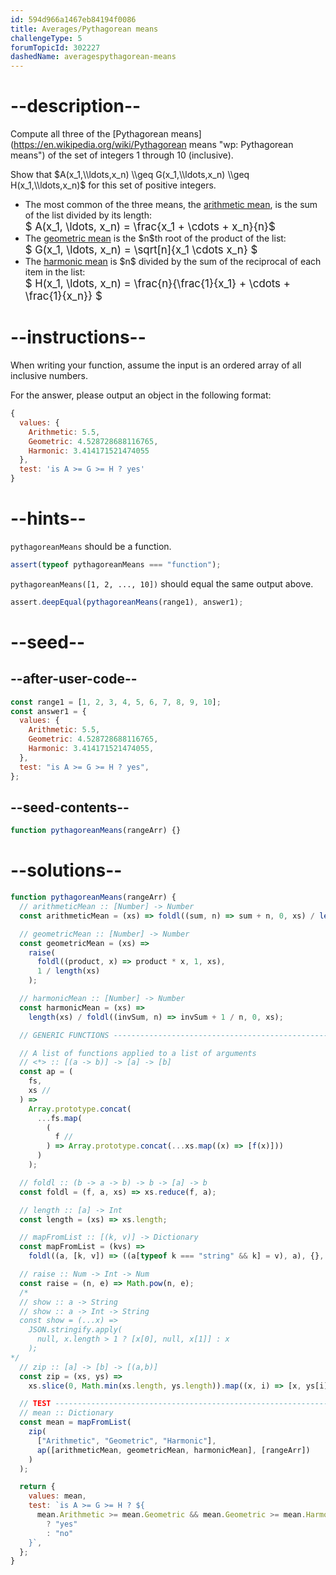 ```yaml
---
id: 594d966a1467eb84194f0086
title: Averages/Pythagorean means
challengeType: 5
forumTopicId: 302227
dashedName: averagespythagorean-means
---
```


# --description--

Compute all three of the [Pythagorean means](https://en.wikipedia.org/wiki/Pythagorean means "wp: Pythagorean means") of the set of integers $1$ through $10$ (inclusive).

Show that $A(x_1,\\ldots,x_n) \\geq G(x_1,\\ldots,x_n) \\geq H(x_1,\\ldots,x_n)$ for this set of positive integers.

<ul>
  <li>The most common of the three means, the <a class='rosetta__link--rosetta' href='https://rosettacode.org/wiki/Averages/Arithmetic mean' title='Averages/Arithmetic mean' target='_blank'>arithmetic mean</a>, is the sum of the list divided by its length:<br>
  <big>$ A(x_1, \ldots, x_n) = \frac{x_1 + \cdots + x_n}{n}$</big></li>
  <li>The <a class='rosetta__link--wiki' href='https://en.wikipedia.org/wiki/Geometric mean' title='wp: Geometric mean' target='_blank'>geometric mean</a> is the $n$th root of the product of the list:<br>
  <big>$ G(x_1, \ldots, x_n) = \sqrt[n]{x_1 \cdots x_n} $</big></li>
  <li>The <a class='rosetta__link--wiki' href='https://en.wikipedia.org/wiki/Harmonic mean' title='wp: Harmonic mean' target='_blank'>harmonic mean</a> is $n$ divided by the sum of the reciprocal of each item in the list:<br>
  <big>$ H(x_1, \ldots, x_n) = \frac{n}{\frac{1}{x_1} + \cdots + \frac{1}{x_n}} $</big></li>
</ul>

# --instructions--

When writing your function, assume the input is an ordered array of all inclusive numbers.

For the answer, please output an object in the following format:

```js
{
  values: {
    Arithmetic: 5.5,
    Geometric: 4.528728688116765,
    Harmonic: 3.414171521474055
  },
  test: 'is A >= G >= H ? yes'
}
```

# --hints--

`pythagoreanMeans` should be a function.

```js
assert(typeof pythagoreanMeans === "function");
```

`pythagoreanMeans([1, 2, ..., 10])` should equal the same output above.

```js
assert.deepEqual(pythagoreanMeans(range1), answer1);
```

# --seed--

## --after-user-code--

```js
const range1 = [1, 2, 3, 4, 5, 6, 7, 8, 9, 10];
const answer1 = {
  values: {
    Arithmetic: 5.5,
    Geometric: 4.528728688116765,
    Harmonic: 3.414171521474055,
  },
  test: "is A >= G >= H ? yes",
};
```

## --seed-contents--

```js
function pythagoreanMeans(rangeArr) {}
```

# --solutions--

```js
function pythagoreanMeans(rangeArr) {
  // arithmeticMean :: [Number] -> Number
  const arithmeticMean = (xs) => foldl((sum, n) => sum + n, 0, xs) / length(xs);

  // geometricMean :: [Number] -> Number
  const geometricMean = (xs) =>
    raise(
      foldl((product, x) => product * x, 1, xs),
      1 / length(xs)
    );

  // harmonicMean :: [Number] -> Number
  const harmonicMean = (xs) =>
    length(xs) / foldl((invSum, n) => invSum + 1 / n, 0, xs);

  // GENERIC FUNCTIONS ------------------------------------------------------

  // A list of functions applied to a list of arguments
  // <*> :: [(a -> b)] -> [a] -> [b]
  const ap = (
    fs,
    xs //
  ) =>
    Array.prototype.concat(
      ...fs.map(
        (
          f //
        ) => Array.prototype.concat(...xs.map((x) => [f(x)]))
      )
    );

  // foldl :: (b -> a -> b) -> b -> [a] -> b
  const foldl = (f, a, xs) => xs.reduce(f, a);

  // length :: [a] -> Int
  const length = (xs) => xs.length;

  // mapFromList :: [(k, v)] -> Dictionary
  const mapFromList = (kvs) =>
    foldl((a, [k, v]) => ((a[typeof k === "string" && k] = v), a), {}, kvs);

  // raise :: Num -> Int -> Num
  const raise = (n, e) => Math.pow(n, e);
  /*
  // show :: a -> String
  // show :: a -> Int -> String
  const show = (...x) =>
    JSON.stringify.apply(
      null, x.length > 1 ? [x[0], null, x[1]] : x
    );
*/
  // zip :: [a] -> [b] -> [(a,b)]
  const zip = (xs, ys) =>
    xs.slice(0, Math.min(xs.length, ys.length)).map((x, i) => [x, ys[i]]);

  // TEST -------------------------------------------------------------------
  // mean :: Dictionary
  const mean = mapFromList(
    zip(
      ["Arithmetic", "Geometric", "Harmonic"],
      ap([arithmeticMean, geometricMean, harmonicMean], [rangeArr])
    )
  );

  return {
    values: mean,
    test: `is A >= G >= H ? ${
      mean.Arithmetic >= mean.Geometric && mean.Geometric >= mean.Harmonic
        ? "yes"
        : "no"
    }`,
  };
}
```

